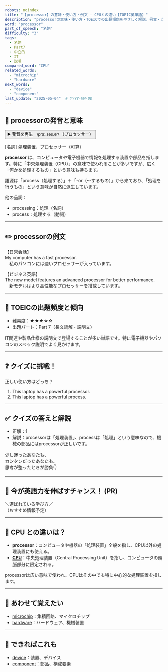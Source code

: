 ```yaml
---
robots: noindex
title: "【processor】の意味・使い方・例文 ― CPUとの違い【TOEIC英単語】"
description: "processorの意味・使い方・TOEICでの出題傾向をやさしく解説。例文・クイズ付きでCPUとの違いもわかりやすく学べます。"
word: "processor"
part_of_speech: "名詞"
difficulty: "3"
tags:
  - 名詞
  - Part7
  - 中立的
  - IT
  - 説明
compared_word: "CPU"
related_words:
  - "microchip"
  - "hardware"
next_words:
  - "device"
  - "component"
last_update: "2025-05-04"  # YYYY-MM-DD
---
```


## 🔰 processorの発音と意味

<button class="play-audio" onclick="playTTS('processor')">
  <span class="play-audio-main">
    ▶️ 発音を再生　/prɑː.ses.ər/
  </span>
  <span class="play-audio-sub">
    （プロセッサー）
  </span>
</button>

[名詞] 処理装置、プロセッサー（可算）

**processor** は、コンピュータや電子機器で情報を処理する装置や部品を指します。特に「中央処理装置（CPU）」の意味で使われることが多いですが、広く「何かを処理するもの」という意味も持ちます。

語源は「process（処理する）」＋「-or（～するもの）」から来ており、「処理を行うもの」という意味が自然に派生しています。

他の品詞：  
- processing：処理（名詞）
- process：処理する（動詞）

---

## ✏️ processorの例文

【日常会話】  
My computer has a fast processor.  
　私のパソコンには速いプロセッサーが入っています。

【ビジネス英語】  
The new model features an advanced processor for better performance.  
　新モデルはより高性能なプロセッサーを搭載しています。

---

## 🎯 TOEICの出題頻度と傾向

- 難易度：★★★☆☆
- 出題パート：Part 7（長文読解・説明文）

IT関連や製品仕様の説明文で登場することが多い単語です。特に電子機器やパソコンのスペック説明でよく見かけます。

---

## ❓ クイズに挑戦！

正しい使い方はどっち？

1. This laptop has a powerful processor.  
2. This laptop has a powerful process.

---

## ✅ クイズの答えと解説

- 正解：**1**
- 解説：processorは「処理装置」、processは「処理」という意味なので、機械の部品にはprocessorが正しいです。

少し迷ったあなたも、  
カンタンだったあなたも、  
思考が整ったときが勝負👇️

---

## 🚀 今が英語力を伸ばすチャンス！ (PR)

<div class="info-center">
＼選ばれている学び方／<br>  
（おすすめ情報予定）
</div>

---

## 🤔  CPU との違いは？

- **processor**：コンピュータや機器の「処理装置」全般を指し、CPU以外の処理装置にも使える。
- **[CPU](/CPU)**：中央処理装置（Central Processing Unit）を指し、コンピュータの頭脳部分に限定される。

processorは広い意味で使われ、CPUはその中でも特に中心的な処理装置を指します。

---

## 🧩 あわせて覚えたい

- [microchip](/microchip)：集積回路、マイクロチップ
- [hardware](/hardware)：ハードウェア、機械装置

---

## 📖 できればこれも

- [device](/device)：装置、デバイス
- [component](/component)：部品、構成要素

<!-- cvid: aid33_bid31 -->
